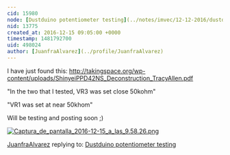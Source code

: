 ```yaml
---
cid: 15980
node: [Dustduino potentiometer testing](../notes/imvec/12-12-2016/dustduino-potentiometer-testing)
nid: 13775
created_at: 2016-12-15 09:05:00 +0000
timestamp: 1481792700
uid: 498024
author: [JuanfraAlvarez](../profile/JuanfraAlvarez)
---
```


I have just found this: 
http://takingspace.org/wp-content/uploads/ShinyeiPPD42NS_Deconstruction_TracyAllen.pdf

"In the two that I tested, VR3 was set close 50kohm"

"VR1 was set at near 50khom"

Will be testing and posting soon ;)

[![Captura_de_pantalla_2016-12-15_a_las_9.58.26.png](https://publiclab.org/system/images/photos/000/019/054/large/Captura_de_pantalla_2016-12-15_a_las_9.58.26.png)](https://publiclab.org/system/images/photos/000/019/054/original/Captura_de_pantalla_2016-12-15_a_las_9.58.26.png)



[JuanfraAlvarez](../profile/JuanfraAlvarez) replying to: [Dustduino potentiometer testing](../notes/imvec/12-12-2016/dustduino-potentiometer-testing)

